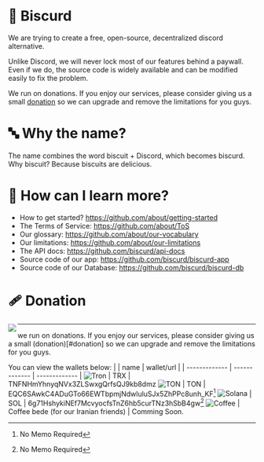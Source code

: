 # :cookie: Biscurd
We are trying to create a free, open-source, decentralized discord alternative.

Unlike Discord, we will never lock most of our features behind a paywall. Even if we do, the source code is widely available and can be modified easily to fix the problem.

We run on donations. If you enjoy our services, please consider giving us a small [donation](#donation) so we can upgrade and remove the limitations for you guys.

# :abc: Why the name?
The name combines the word biscuit + Discord, which becomes biscurd.
Why biscuit? Because biscuits are delicious.

# :book: How can I learn more?
- How to get started? https://github.com/about/getting-started
- The Terms of Service: https://github.com/about/ToS
- Our glossary: https://github.com/about/our-vocabulary
- Our limitations: https://github.com/about/our-limitations 
- The API docs: https://github.com/biscurd/api-docs
- Source code of our app: https://github.com/biscurd/biscurd-app
- Source code of our Database: https://github.com/biscurd/biscurd-db

# :adhesive_bandage: Donation
<img align="left" src="https://cdn.discordapp.com/attachments/976859132827172914/1262402025656815617/image.png">

---

we run on donations. If you enjoy our services, please consider giving us a small (donation)[#donation] so we can upgrade and remove the limitations for you guys.

You can view the wallets below:
| | name | wallet/url |
| ------------- | ------------- | ------------- |
![Tron](/assets/trx.png) | TRX | TNFNHmYhnyqNVx3ZLSwxgQrfsQJ9kb8dmz
![TON](/assets/ton.png) | TON | EQC6SAwkC4ADuGTo66EWTbpmjNdwluluSJx5ZhPPc8unh_KF[^1]
![Solana](/assets/sol.png) | SOL | 6g71HshykiNEf7McvyocfsTnZ6hb5curTNz3hSbB4gw[^1]
![Coffee](/assets/coffee.png) | Coffee bede (for our Iranian friends) | Comming Soon.

[^1]: No Memo Required
